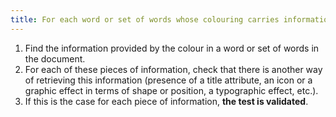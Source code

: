 ```yaml
---
title: For each word or set of words whose colouring carries information, the [information](#information-provided-by-colour) must not be provided by colour alone. Is this rule respected?
---
```


1. Find the information provided by the colour in a word or set of words in the document.
2. For each of these pieces of information, check that there is another way of retrieving this information (presence of a title attribute, an icon or a graphic effect in terms of shape or position, a typographic effect, etc.).
3. If this is the case for each piece of information, **the test is validated**.
